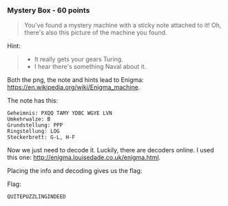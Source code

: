 ### Mystery Box - 60 points

> You've found a mystery machine with a sticky note attached to it! Oh, there's also this picture of the machine you found.

Hint:
> * It really gets your gears Turing.
> * I hear there's something Naval about it.

Both the png, the note and hints lead to Enigma: https://en.wikipedia.org/wiki/Enigma_machine.

The note has this:

```
Geheimnis: PXQQ TAMY YDBC WGYE LVN
Umkehrwalze: B
Grundstellung: PPP
Ringstellung: LOG
Steckerbrett: G-L, H-F
```
Now we just need to decode it. Luckily, there are decoders online. I used this one: http://enigma.louisedade.co.uk/enigma.html.

Placing the info and decoding gives us the flag:

Flag:
```
QUITEPUZZLINGINDEED
```